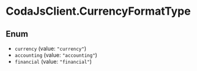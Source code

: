 # CodaJsClient.CurrencyFormatType

## Enum

* `currency` (value: `"currency"`)
* `accounting` (value: `"accounting"`)
* `financial` (value: `"financial"`)
